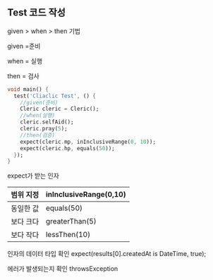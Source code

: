 ## Test 코드 작성

given > when > then 기법

given =준비

when = 실행

then = 검사

```dart
void main() {
  test('Cliaclic Test', () {
    //given(준비)
    Cleric cleric = Cleric();
    //when(실행)
    cleric.selfAid();
    cleric.pray(5);
    //then(검증)
    expect(cleric.mp, inInclusiveRange(0, 10));
    expect(cleric.hp, equals(50));
  });
}
```

expect가 받는 인자

| 범위 지정 | inInclusiveRange(0,10) |
|-------|------------------------|
| 동일한 값 | equals(50)             |
| 보다 크다 | greaterThan(5)         |
| 보다 작다 | lessThen(10)           |

인자의 데이터 타입 확인
expect(results[0].createdAt is DateTime, true);

에러가 발생되는지 확인
throwsException
